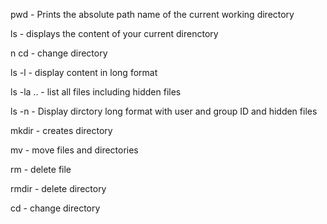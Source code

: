 pwd - Prints the absolute path name of the current working directory


ls - displays the content of your current direnctory

n
cd - change directory

ls -l - display content in long format

ls -la .. - list all files including hidden files

ls -n - Display dirctory long format with user and group ID and hidden files

mkdir - creates directory

mv - move files and directories

rm - delete file

rmdir - delete directory

cd - change directory